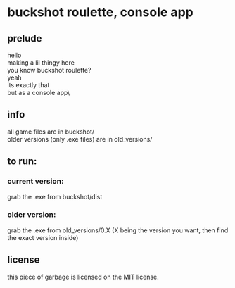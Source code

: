 # buckshot roulette, console app

## prelude

hello\
making a lil thingy here\
you know buckshot roulette?\
yeah\
its exactly that\
but as a console app\

## info

all game files are in buckshot/\
older versions (only .exe files) are in old_versions/

## to run:

### current version:

grab the .exe from buckshot/dist

### older version:

grab the .exe from old_versions/0.X (X being the version you want, then find the exact version inside)

## license

this piece of garbage is licensed on the MIT license.
